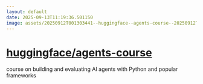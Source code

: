 ```yaml
---
layout: default
date: 2025-09-13T11:19:36.501150
image: assets/20250912T001303441--huggingface--agents-course--20250912T001738862--cropped.png
---
```


# [huggingface/agents-course](https://github.com/huggingface/agents-course)

course on building and evaluating AI agents with Python and popular frameworks
